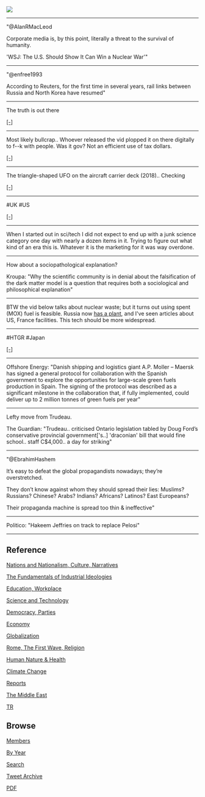 <img src="https://drive.google.com/uc?export=view&id=1B2wf9R7AMH1d7Vw6e2mucLbIQ5NSjir7"/>

---

"@AlanRMacLeod

Corporate media is, by this point, literally a threat to the survival
of humanity.

'WSJ: The U.S. Should Show It Can Win a Nuclear War'"

---

"@enfree1993

According to Reuters, for the first time in several years, rail links
between Russia and North Korea have resumed"

---

The truth is out there

[[-]](tweets/2022/bidenalien.jpg)

---

Most likely bullcrap.. Whoever released the vid plopped it on there
digitally to f--k with people. Was it gov? Not an efficient use of tax
dollars.

[[-]](https://youtu.be/rB6OQV2gD-E?t=122)

---

The triangle-shaped UFO on the aircraft carrier deck (2018).. Checking

[[-]](https://pbs.twimg.com/media/Fg5tPeIXEAYGGlK?format=jpg&name=small)

---

\#UK \#US

[[-]](https://pbs.twimg.com/media/FgyS1jAWQAA91_P?format=jpg&name=small)

---

When I started out in sci/tech I did not expect to end up with a junk
science category one day with nearly a dozen items in it. Trying to
figure out what kind of an era this is. Whatever it is the marketing
for it was way overdone.

---

How about a sociopathological explanation?

Kroupa: "Why the scientific community is in denial about the
falsification of the dark matter model is a question that requires
both a sociological and philosophical explanation"

---

BTW the vid below talks about nuclear waste; but it turns out using
spent (MOX) fuel is feasible. Russia now [has a
plant](https://www.world-nuclear-news.org/Articles/Beloyarsk-BN-800-fast-reactor-running-on-MOX),
and I've seen articles about US, France facilities. This tech should
be more widespread.

---

\#HTGR \#Japan

[[-]](https://youtu.be/_uTZWaJU6ho?t=528)

---

Offshore Energy: "Danish shipping and logistics giant A.P. Moller –
Maersk has signed a general protocol for collaboration with the
Spanish government to explore the opportunities for large-scale green
fuels production in Spain. The signing of the protocol was described
as a significant milestone in the collaboration that, if fully
implemented, could deliver up to 2 million tonnes of green fuels per
year"

---

Lefty move from Trudeau. 

The Guardian: "Trudeau.. criticised Ontario legislation tabled by Doug
Ford’s conservative provincial government['s..] 'draconian' bill that
would fine school.. staff C$4,000.. a day for striking"

---

"@EbrahimHashem

It’s easy to defeat the global propagandists nowadays; they’re overstretched.

They don’t know against whom they should spread their lies: Muslims?
Russians? Chinese? Arabs? Indians? Africans? Latinos? East Europeans?

Their propaganda machine is spread too thin & ineffective"

---

Politico: "Hakeem Jeffries on track to replace Pelosi"

---

## Reference

[Nations and Nationalism, Culture, Narratives](2013/02/nations-and-nationalism.html)

[The Fundamentals of Industrial Ideologies](2011/04/fundamentals-of-industrial-ideologies.html)

[Education, Workplace](2017/09/education-workplace.html)

[Science and Technology](2018/09/science-technology.html)

[Democracy, Parties](2016/11/democracy.html)

[Economy](2018/05/economy.html)

[Globalization](2018/09/globalization.html)

[Rome, The First Wave, Religion](2017/12/rome.html)

[Human Nature & Health](2020/07/human-nature.html)

[Climate Change](2018/12/climate.html)

[Reports](2019/05/reports.html)

[The Middle East](2019/07/middleeast.html)

[TR](../tr)

## Browse

[Members](2022/08/members.html)

[By Year](years.html)

[Search](search.html)

[Tweet Archive](tweets/index.html)

[PDF](https://drive.google.com/uc?export=view&id=1FSi-1MnqXVq_PVTEXzzflwN8-7h92N_R)

